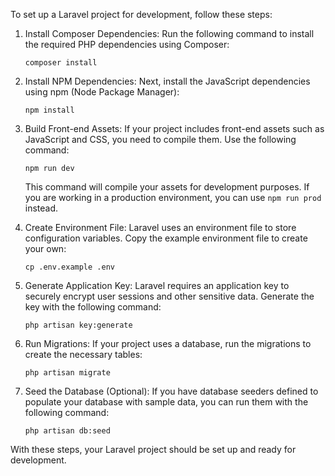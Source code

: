 To set up a Laravel project for development, follow these steps:

1. Install Composer Dependencies:
   Run the following command to install the required PHP dependencies using Composer:
   ```
   composer install
   ```

2. Install NPM Dependencies:
   Next, install the JavaScript dependencies using npm (Node Package Manager):
   ```
   npm install
   ```

3. Build Front-end Assets:
   If your project includes front-end assets such as JavaScript and CSS, you need to compile them. Use the following command:
   ```
   npm run dev
   ```
   This command will compile your assets for development purposes. If you are working in a production environment, you can use `npm run prod` instead.

4. Create Environment File:
   Laravel uses an environment file to store configuration variables. Copy the example environment file to create your own:
   ```
   cp .env.example .env
   ```

5. Generate Application Key:
   Laravel requires an application key to securely encrypt user sessions and other sensitive data. Generate the key with the following command:
   ```
   php artisan key:generate
   ```

6. Run Migrations:
   If your project uses a database, run the migrations to create the necessary tables:
   ```
   php artisan migrate
   ```

7. Seed the Database (Optional):
   If you have database seeders defined to populate your database with sample data, you can run them with the following command:
   ```
   php artisan db:seed
   ```

With these steps, your Laravel project should be set up and ready for development.
